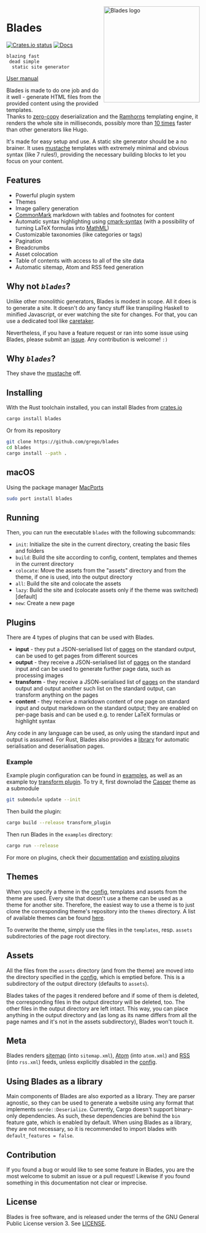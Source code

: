 <img src="https://raw.githubusercontent.com/grego/blades/master/logo.svg?sanitize=true" alt="Blades logo" width="250" align="right">

# Blades

[![Crates.io status](https://badgen.net/crates/v/blades)](https://crates.io/crates/blades)
[![Docs](https://docs.rs/blades/badge.svg)](https://docs.rs/blades)

```
blazing fast
 dead simple
  static site generator
```

[User manual](http://www.getblades.org)

Blades is made to do one job and do it well - generate HTML files from the provided
content using the provided templates.  
Thanks to [zero-copy](https://serde.rs/lifetimes.html#borrowing-data-in-a-derived-impl) deserialization
and the [Ramhorns](https://github.com/maciejhirsz/ramhorns) templating engine,
it renders the whole site in milliseconds, possibly more than
[10 times](https://github.com/grego/ssg-bench) faster than other generators like Hugo.

It's made for easy setup and use. A static site generator should be a no brainer.
It uses [mustache](https://mustache.github.io/mustache.5.html) templates with extremely minimal
and obvious syntax (like 7 rules!), providing the necessary building blocks
to let you focus on your content.

## Features
* Powerful plugin system
* Themes
* Image gallery generation
* [CommonMark](https://commonmark.org) markdown with tables and footnotes for content
* Automatic syntax highlighting using [cmark-syntax](https://github.com/grego/cmark-syntax)
  (with a possibility of turning LaTeX formulas into [MathML](https://developer.mozilla.org/docs/Web/MathML))
* Customizable taxonomies (like categories or tags)
* Pagination
* Breadcrumbs
* Asset colocation
* Table of contents with access to all of the site data
* Automatic sitemap, Atom and RSS feed generation

## Why not _`blades`_?
Unlike other monolithic generators, Blades is modest in scope. All it does is to generate a site.
It doesn't do any fancy stuff like transpiling Haskell to minified Javascript, or ever
watching the site for changes. For that, you can use a dedicated tool like
[caretaker](https://github.com/grego/caretaker).

Nevertheless, if you have a feature request or ran into some issue using Blades, please submit an
[issue](https://github.com/grego/blades). Any contribution is welcome! `:)`

## Why _`blades`_?
They shave the [mustache](https://mustache.github.io/mustache.5.html) off.

## Installing
With the Rust toolchain installed, you can install Blades from [crates.io](https://crates.io/crates/blades)
```bash
cargo install blades
```

Or from its repository
```bash
git clone https://github.com/grego/blades
cd blades
cargo install --path .
```

## macOS
Using the package manager [MacPorts](https://www.macports.org)
```bash
sudo port install blades
```

## Running
Then, you can run the executable `blades` with the following subcommands:
* `init`: Initialize the site in the current directory, creating the basic files and folders
* `build`: Build the site according to config, content, templates and themes in the current directory
* `colocate`: Move the assets from the "assets" directory and from the theme, if one is used, into the output directory
* `all`: Build the site and colocate the assets
* `lazy`: Build the site and (colocate assets only if the theme was switched) [default]
* `new`: Create a new page

## Plugins
There are 4 types of plugins that can be used with Blades.
* **input** - they put a JSON-serialised list of [pages](https://www.getblades.org/pages.html) on the standard output, can be used
  to get pages from different sources
* **output** - they receive a JSON-serialised list of [pages](https://www.getblades.org/pages.html) on the standard input and can be
  used to generate further page data, such as processing images
* **transform** - they receive a JSON-serialised list of [pages](https://www.getblades.org/pages.html) on the standard output and output
  another such list on the standard output, can transform anything on the pages
* **content** - they receive a markdown content of one page on standard input and output markdown on the standard output; they are enabled
  on per-page basis and can be used e.g. to render LaTeX formulas or highlight syntax

Any code in any language can be used, as only using the standard input and output is assumed. For Rust, Blades also provides a
[library](https://docs.rs/blades) for automatic serialisation and deserialisation pages.

### Example
Example plugin configuration can be found in [examples](examples/Blades.toml), as well as an
example toy [transform plugin](examples/transform_plugin.rs).
To try it, first downolad the [Casper](https://blades-casper.netlify.app/) theme as a submodule
```bash
git submodule update --init
```
Then build the plugin:
```bash
cargo build --release transform_plugin
```
Then run Blades in the `examples` directory:
```bash
cargo run --release
```

For more on plugins, check their [documentation](https://www.getblades.org/making-plugins.html) and
[existing plugins](https://www.getblades.org/plugins/)

## Themes
When you specify a theme in the [config](https://www.getblades.org/config.html), templates and assets from the theme are used.
Every site that doesn't use a theme can be used as a theme for another site.
Therefore, the easiest way to use a theme is to just clone the corresponding theme's repository
into the `themes` directory. A list of available themes can be found [here](https://www.getblades.org/themes/).

To overwrite the theme, simply use the files in the `templates`, resp. `assets` subdirectories of the
page root directory.

## Assets
All the files from the `assets` directory (and from the theme) are moved into the directory
specified in the [config](https://www.getblades.org/config.html), which is emptied before. This is a subdirectory of the
output directory (defaults to `assets`).

Blades takes of the pages it rendered before and if some of them is deleted, the corresponding
files in the output directory will be deleted, too. The other files in the output directory
are left intact. This way, you can place anything in the output directory and (as long as its name
differs from all the page names and it's not in the assets subdirectory), Blades won't touch it.

## Meta
Blades renders [sitemap](https://www.sitemaps.org) (into `sitemap.xml`), [Atom](https://en.wikipedia.org/wiki/Atom_(Web_standard)) (into `atom.xml`)
and [RSS](https://en.wikipedia.org/wiki/RSS) (into `rss.xml`) feeds, unless explicitly disabled in the [config](https://www.getblades.org/config.html).

## Using Blades as a library
Main components of Blades are also exported as a library. They are parser agnostic, so they can be used
to generate a website using any format that implements `serde::Deserialize`.
Currently, Cargo doesn't support binary-only dependencies. As such, these dependencies are behind
the `bin` feature gate, which is enabled by default. When using Blades as a library, they are not
necessary, so it is recommended to import blades with `default_features = false`.

## Contribution
If you found a bug or would like to see some feature in Blades, you are the most welcome to submit an issue
or a pull request! Likewise if you found something in this documentation not clear or imprecise.

## License
Blades is free software, and is released under the terms of the GNU General Public
License version 3. See [LICENSE](LICENSE).
